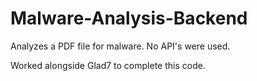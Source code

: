# Malware-Analysis-Backend
Analyzes a PDF file for malware. No API's were used. 

Worked alongside Glad7 to complete this code.

